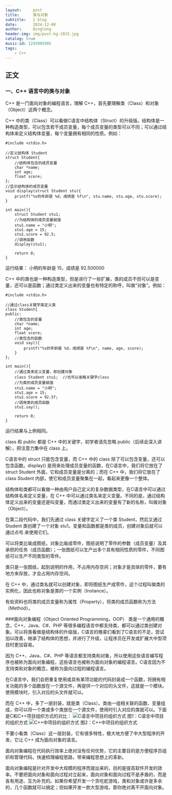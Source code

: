 ```yaml
---
layout:     post
title:      类与对象
subtitle:   2 blog
date:       2024-12-08
author:     Qinglong
header-img: img/post-bg-2015.jpg
catalog: true
music-id: 1293905905
tags:
    - C++
---
```


## 正文

### 一、C++ 语言中的类与对象
C++ 是一门面向对象的编程语言，理解 C++，首先要理解类（Class）和对象（Object）这两个概念。

C++ 中的类（Class）可以看做C语言中结构体（Struct）的升级版。结构体是一种构造类型，可以包含若干成员变量，每个成员变量的类型可以不同；可以通过结构体来定义结构体变量，每个变量拥有相同的性质。例如：
```
#include <stdio.h>

//定义结构体 Student
struct Student{
    //结构体包含的成员变量
    char *name;
    int age;
    float score;
};
//显示结构体的成员变量
void display(struct Student stu){
    printf("%s的年龄是 %d，成绩是 %f\n", stu.name, stu.age, stu.score);
}

int main(){
    struct Student stu1;
    //为结构体的成员变量赋值
    stu1.name = "小明";
    stu1.age = 15;
    stu1.score = 92.5;
    //调用函数
    display(stu1);

    return 0;
}
```

运行结果：
小明的年龄是 15，成绩是 92.500000

C++ 中的类也是一种构造类型，但是进行了一些扩展，类的成员不但可以是变量，还可以是函数；通过类定义出来的变量也有特定的称呼，叫做“对象”。例如：
```
#include <stdio.h>

//通过class关键字类定义类
class Student{
public:
    //类包含的变量
    char *name;
    int age;
    float score;
    //类包含的函数
    void say(){
        printf("%s的年龄是 %d，成绩是 %f\n", name, age, score);
    }
};

int main(){
    //通过类来定义变量，即创建对象
    class Student stu1;  //也可以省略关键字class
    //为类的成员变量赋值
    stu1.name = "小明";
    stu1.age = 15;
    stu1.score = 92.5f;
    //调用类的成员函数
    stu1.say();

    return 0;
}
```
运行结果与上例相同。

class 和 public 都是 C++ 中的关键字，初学者请先忽略 public（后续会深入讲解），把注意力集中在 class 上。

C语言中的 struct 只能包含变量，而 C++ 中的 class 除了可以包含变量，还可以包含函数。display() 是用来处理成员变量的函数，在C语言中，我们将它放在了 struct Student 外面，它和成员变量是分离的；而在 C++ 中，我们将它放在了 class Student 内部，使它和成员变量聚集在一起，看起来更像一个整体。

结构体和类都可以看做一种由用户自己定义的复杂数据类型，在C语言中可以通过结构体名来定义变量，在 C++ 中可以通过类名来定义变量。不同的是，通过结构体定义出来的变量还是叫变量，而通过类定义出来的变量有了新的名称，叫做对象（Object）。

在第二段代码中，我们先通过 class 关键字定义了一个类 Student，然后又通过 Student 类创建了一个对象 stu1。变量和函数都是类的成员，创建对象后就可以通过点号.来使用它们。

可以将类比喻成图纸，对象比喻成零件，图纸说明了零件的参数（成员变量）及其承担的任务（成员函数）；一张图纸可以生产出多个具有相同性质的零件，不同图纸可以生产不同类型的零件。

类只是一张图纸，起到说明的作用，不占用内存空间；对象才是具体的零件，要有地方来存放，才会占用内存空间。

在 C++ 中，通过类名就可以创建对象，即将图纸生产成零件，这个过程叫做类的实例化，因此也称对象是类的一个实例（Instance）。

有些资料也将类的成员变量称为属性（Property），将类的成员函数称为方法（Method）。

###面向对象编程（Object Oriented Programming，OOP） 
类是一个通用的概念，C++、Java、C#、PHP 等很多编程语言中都支持类，都可以通过类创建对象。可以将类看做是结构体的升级版，C语言的晚辈们看到了C语言的不足，尝试加以改善，继承了结构体的思想，并进行了升级，让程序员在开发或扩展大中型项目时更加容易。

因为 C++、Java、C#、PHP 等语言都支持类和对象，所以使用这些语言编写程序也被称为面向对象编程，这些语言也被称为面向对象的编程语言。C语言因为不支持类和对象的概念，被称为面向过程的编程语言。

在C语言中，我们会把重复使用或具有某项功能的代码封装成一个函数，将拥有相关功能的多个函数放在一个源文件，再提供一个对应的头文件，这就是一个模块。使用模块时，引入对应的头文件就可以。

而在 C++ 中，多了一层封装，就是类（Class）。类由一组相关联的函数、变量组成，你可以将一个类或多个类放在一个源文件，使用时引入对应的类就可以。下面是C和C++项目组织方式的对比：
![C语言中项目的组织方式](https://c.biancheng.net/uploads/allimg/190212/100PJ491-0.png)
图1：C语言中项目的组织方式
![C++中项目的组织方式](https://c.biancheng.net/uploads/allimg/190212/100PK0J-1.png) 
图2：C++中项目的组织方式

不要小看类（Class）这一层封装，它有很多特性，极大地方便了中大型程序的开发，它让 C++ 成为面向对象的语言。

面向对象编程在代码执行效率上绝对没有任何优势，它的主要目的是方便程序员组织和管理代码，快速梳理编程思路，带来编程思想上的革新。

面向对象编程是针对开发中大规模的程序而提出来的，目的是提高软件开发的效率。不要把面向对象和面向过程对立起来，面向对象和面向过程不是矛盾的，而是各有用途、互为补充的。如果你希望开发一个贪吃蛇游戏，类和对象或许是多余的，几个函数就可以搞定；但如果开发一款大型游戏，那你绝对离不开面向对象。
